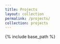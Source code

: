 ```yaml
---
title: Projects
layout: collection
permalink: /projects/
collection: projects
---
```


{% include base_path %}

<!--{% if paginator %}
  {% assign posts = paginator.projects %}
{% else %}
  {% assign posts = site.projects %}
{% endif %}

<div class="grid__wrapper">
  {% for project in projects %}
    {% include archive-single.html type="grid" %}
  {% endfor %}
</div>




{% include paginator.html %}

<br>

<h3 class="archive__subtitle">Group By</h3>
<ul class="taxonomy__index">
    <li><a href="/projects-tags/"><strong>Posts by Tags</strong></a></li>
    <li><a href="/projects-categories/"><strong>Posts by Categories</strong></a></li>
</ul>--->


